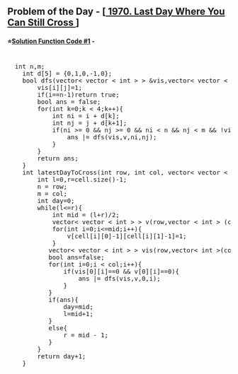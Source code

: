 ## Problem of the Day - [<a href="https://leetcode.com/problems/last-day-where-you-can-still-cross/"> 1970. Last Day Where You Can Still Cross </a>]


#### ⭐<ins>Solution Function Code #1</ins> -
<pre>

  int n,m;
    int d[5] = {0,1,0,-1,0};
    bool dfs(vector< vector < int > > &vis,vector< vector < int > > &v,int i,int j){
        vis[i][j]=1;
        if(i==n-1)return true;
        bool ans = false;
        for(int k=0;k < 4;k++){
            int ni = i + d[k];
            int nj = j + d[k+1];
            if(ni >= 0 && nj >= 0 && ni < n && nj < m && !vis[ni][nj] && !v[ni][nj]){
                ans |= dfs(vis,v,ni,nj);
            }
        }
        return ans;
    }
    int latestDayToCross(int row, int col, vector< vector < int > > & cell) {
        int l=0,r=cell.size()-1;
        n = row;
        m = col;
        int day=0;
        while(l<=r){
            int mid = (l+r)/2;
            vector< vector < int > > v(row,vector < int > (col,0));
            for(int i=0;i<=mid;i++){
                v[cell[i][0]-1][cell[i][1]-1]=1;
            }
           vector< vector < int > > vis(row,vector< int >(col,0));
           bool ans=false;
           for(int i=0;i < col;i++){
               if(vis[0][i]==0 && v[0][i]==0){
                   ans |= dfs(vis,v,0,i);
               }
           }
           if(ans){
               day=mid;
               l=mid+1;
           }
           else{
               r = mid - 1;
           }
        }
        return day+1;
    }
</pre>

